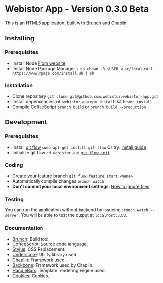 # Webistor App - Version 0.3.0 Beta

This is an HTML5 application, built with [Brunch](http://brunch.io) and [Chaplin](http://chaplinjs.org).

## Installing

### Prerequisites

* Install Node
  [From website](http://nodejs.org/)
* Install Node Package Manager
  `sudo chown -R $USER /usr/local`
  `curl https://www.npmjs.com/install.sh | sh`

### Installation

* Clone repository
  `git clone git@github.com:webistor/webistor-app.git`
* Install dependencies
  `cd webistor-app`
  `npm install && bower install`
* Compile CoffeeScript
  `brunch build` or `brunch build --production`

## Development

### Prerequisites

* Install [git flow](https://github.com/nvie/gitflow)
  `sudo apt-get install git-flow`
  Or try: [Install guide](https://github.com/nvie/gitflow/wiki/Installation)
* Initialize git flow
  `cd webistor-api`
  [`git flow init`](https://github.com/nvie/gitflow/wiki/Command-Line-Arguments#git-flow-init--fd)

### Coding

* Create your feature branch
  [`git flow feature start <name>`](https://github.com/nvie/gitflow/wiki/Command-Line-Arguments#git-flow-feature-start--f-name-base)
* Automatically compile changes
  `brunch watch`
* **Don't commit your local environment settings**:
  [How to ignore files](https://help.github.com/articles/ignoring-files)

### Testing

You can run the application without backend by issueing `brunch watch --server`. You will
be able to test the output at `localhost:3333`.

### Documentation

* [Brunch](https://github.com/brunch/brunch/tree/stable/docs): Build tool
* [CoffeeScript](http://coffeescript.org/): Source code language.
* [Stylus](http://learnboost.github.io/stylus/): CSS Replacement.
* [Underscore](http://underscorejs.org/): Utility library used.
* [Chaplin](http://docs.chaplinjs.org/): Framework used.
* [Backbone](http://backbonejs.org/): Framework used by Chaplin.
* [HandleBars](http://handlebarsjs.com/): Template rendering engine used.
* [Cookies](https://github.com/ScottHamper/Cookies): Cookies.
